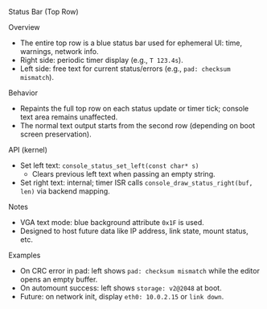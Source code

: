 Status Bar (Top Row)

Overview
- The entire top row is a blue status bar used for ephemeral UI: time, warnings, network info.
- Right side: periodic timer display (e.g., `T 123.4s`).
- Left side: free text for current status/errors (e.g., `pad: checksum mismatch`).

Behavior
- Repaints the full top row on each status update or timer tick; console text area remains unaffected.
- The normal text output starts from the second row (depending on boot screen preservation).

API (kernel)
- Set left text: `console_status_set_left(const char* s)`
  - Clears previous left text when passing an empty string.
- Set right text: internal; timer ISR calls `console_draw_status_right(buf, len)` via backend mapping.

Notes
- VGA text mode: blue background attribute `0x1F` is used.
- Designed to host future data like IP address, link state, mount status, etc.

Examples
- On CRC error in pad: left shows `pad: checksum mismatch` while the editor opens an empty buffer.
- On automount success: left shows `storage: v2@2048` at boot.
- Future: on network init, display `eth0: 10.0.2.15` or `link down`.
